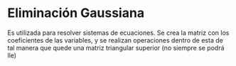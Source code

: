

# Eliminación Gaussiana
 
Es utilizada para resolver sistemas de ecuaciones. Se crea la matriz con los coeficientes de las variables, y se realizan operaciones dentro de esta de tal manera que quede una matriz triangular superior (no siempre se podrá lle)


<!--stackedit_data:
eyJoaXN0b3J5IjpbMjA1NDAzNjcxNF19
-->